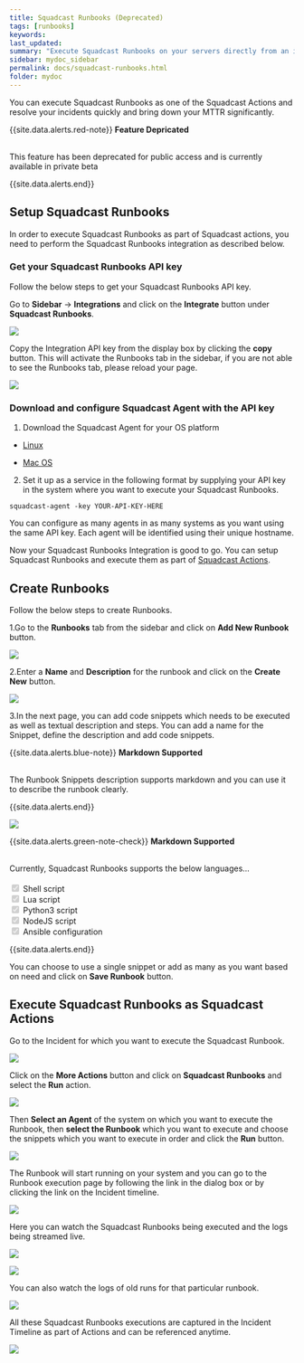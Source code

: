 ```yaml
---
title: Squadcast Runbooks (Deprecated)
tags: [runbooks]
keywords: 
last_updated: 
summary: "Execute Squadcast Runbooks on your servers directly from an incident"
sidebar: mydoc_sidebar
permalink: docs/squadcast-runbooks.html
folder: mydoc
---
```


You can execute Squadcast Runbooks as one of the Squadcast Actions and resolve your incidents quickly and bring down your MTTR significantly.

{{site.data.alerts.red-note}}
<b>Feature Depricated</b>
<br/><br/><p>This feature has been deprecated for public access and is currently available in private beta</p>
{{site.data.alerts.end}}

## Setup Squadcast Runbooks

In order to execute Squadcast Runbooks as part of Squadcast actions, you need to perform the Squadcast Runbooks integration as described below.

### Get your Squadcast Runbooks API key

Follow the below steps to get your Squadcast Runbooks API key.

Go to **Sidebar** → **Integrations** and click on the **Integrate** button under **Squadcast Runbooks**.

![](images/squadcast_runbooks_1.png)

Copy the Integration API key from the display box by clicking the **copy** button. This will activate the Runbooks tab in the sidebar, if you are not able to see the Runbooks tab, please reload your page.

![](images/squadcast_runbooks_2.png)

### Download and configure Squadcast Agent with the API key

1. Download the Squadcast Agent for your OS platform

 -  [Linux](https://squadcast-agent.s3.amazonaws.com/squadcast-agent-linux-amd64.tar.gz)

 -  [Mac OS](https://squadcast-agent.s3.amazonaws.com/squadcast-agent-macOS-amd64.tar.gz)

2. Set it up as a service in the following format by supplying your API key in the system where you want to execute your Squadcast Runbooks.

```
squadcast-agent -key YOUR-API-KEY-HERE
```

You can configure as many agents in as many systems as you want using the same API key. Each agent will be identified using their unique hostname.

Now your Squadcast Runbooks Integration is good to go. You can setup Squadcast Runbooks and execute them as part of [Squadcast Actions](squadcast-actions.html).

## Create Runbooks

Follow the below steps to create Runbooks.

1.Go to the **Runbooks** tab from the sidebar and click on **Add New Runbook** button.

![](images/squadcast_runbooks_3.png)

2.Enter a **Name** and **Description** for the runbook and click on the **Create New** button.

![](images/squadcast_runbooks_4.png)

3.In the next page, you can add code snippets which needs to be executed as well as textual description and steps. You can add a name for the Snippet, define the description and add code snippets.

{{site.data.alerts.blue-note}}
<b>Markdown Supported</b>
<br/><br/><p>The Runbook Snippets description supports markdown and you can use it to describe the runbook clearly.</p>
{{site.data.alerts.end}}

![](images/squadcast_runbooks_5.png)

{{site.data.alerts.green-note-check}}
<b>Markdown Supported</b>
<br/><br/><p>Currently, Squadcast Runbooks supports the below languages...<br/><br/>
 <input type="checkbox" disabled checked> Shell script <br/>
 <input type="checkbox" disabled checked> Lua script <br/>
 <input type="checkbox" disabled checked> Python3 script <br/>
 <input type="checkbox" disabled checked> NodeJS script <br/>
 <input type="checkbox" disabled checked> Ansible configuration</p>
{{site.data.alerts.end}}

You can choose to use a single snippet or add as many as you want based on need and click on **Save Runbook** button.

## Execute Squadcast Runbooks as Squadcast Actions

Go to the Incident for which you want to execute the Squadcast Runbook.

![](images/squadcast_runbooks_6.png)

Click on the **More Actions** button and click on **Squadcast Runbooks** and select the **Run** action.

![](images/squadcast_runbooks_7.png)

Then **Select an Agent** of the system on which you want to execute the Runbook, then **select the Runbook** which you want to execute and choose the snippets which you want to execute in order and click the **Run** button.

![](images/squadcast_runbooks_8.png)

The Runbook will start running on your system and you can go to the Runbook execution page by following the link in the dialog box or by clicking the link on the Incident timeline.

![](images/squadcast_runbooks_9.png)

Here you can watch the Squadcast Runbooks being executed and the logs being streamed live.

![](images/squadcast_runbooks_10.png)

![](images/squadcast_runbooks_11.png)

You can also watch the logs of old runs for that particular runbook.

![](images/squadcast_runbooks_12.png)

All these Squadcast Runbooks executions are captured in the Incident Timeline as part of Actions and can be referenced anytime.

![](images/squadcast_runbooks_13.png)